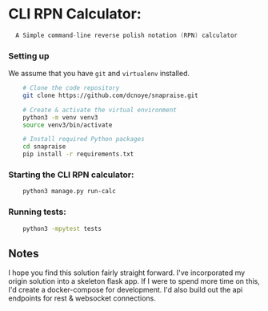 # CLI RPN Calculator:
```c
  A Simple command-line reverse polish notation (RPN) calculator
```

### Setting up

We assume that you have `git` and `virtualenv` installed.

```bash
    # Clone the code repository
    git clone https://github.com/dcnoye/snapraise.git

    # Create & activate the virtual environment
    python3 -m venv venv3
    source venv3/bin/activate

    # Install required Python packages
    cd snapraise
    pip install -r requirements.txt

```
### Starting the CLI RPN calculator:

```bash
    python3 manage.py run-calc
```

### Running tests:

```bash
    python3 -mpytest tests  
```


Notes
-----

I hope you find this solution fairly straight forward.
I've incorporated my origin solution into a skeleton flask app.
If I were to spend more time on this, I'd create a docker-compose for development.
I'd also build out the api endpoints for rest & websocket connections.

